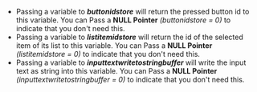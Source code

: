 * Passing a variable to ***buttonidstore*** will return the pressed button id to this variable. You can Pass a **NULL Pointer** *(buttonidstore = 0)* to indicate that you don't need this.
* Passing a variable to ***listitemidstore*** will return the id of the selected item of its list to this variable. You can Pass a **NULL Pointer** *(listitemidstore = 0)* to indicate that you don't need this.
* Passing a variable to ***inputtextwritetostringbuffer*** will write the input text as string into this variable. You can Pass a **NULL Pointer** *(inputtextwritetostringbuffer = 0)* to indicate that you don't need this.
